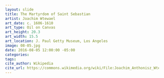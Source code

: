 ```yaml
---
layout: slide
title: The Martyrdom of Saint Sebastian
artist: Joachim Wtewael
art_date: c. 1606-1610
art_type: Oil on Canvas
art_height: 20.3
art_width: 15.5
art_location: J. Paul Getty Museum, Los Angeles
image: 08-05.jpg
date: 2016-08-05 12:00:00 -05:00
categories:
tags:
cite_author: Wikipedia
cite_url: https://commons.wikimedia.org/wiki/File:Joachim_Anthonisz_Wtewael_-_The_Martyrdom_of_Saint_Sebastian_-_Google_Art_Project.jpg
---
```

